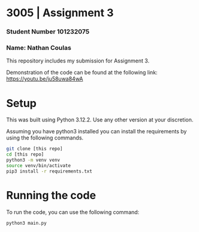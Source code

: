 # 3005 | Assignment 3 
### Student Number 101232075
### Name: Nathan Coulas

This repository includes my submission for Assignment 3. 

Demonstration of the code can be found at the following link:
https://youtu.be/ju58uwa84wA

# Setup 

This was built using Python 3.12.2. Use any other version at your discretion.

Assuming you have python3 installed you can install the requirements by using the following commands.

```bash
git clone [this repo]
cd [this repo]
python3 -m venv venv
source venv/bin/activate
pip3 install -r requirements.txt
```

# Running the code

To run the code, you can use the following command:

```bash
python3 main.py
```

